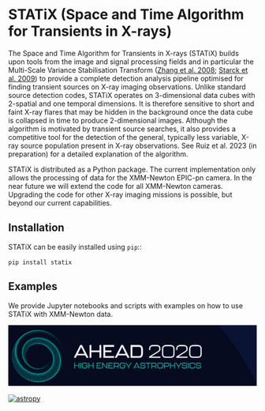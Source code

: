 # STATiX (Space and Time Algorithm for Transients in X-rays)

The Space and Time Algorithm for Transients in X-rays (STATiX) builds upon 
tools from the image and signal processing fields and in particular the 
Multi-Scale Variance Stabilisation Transform 
([Zhang et al. 2008](http://dx.doi.org/10.1109/TIP.2008.924386); 
[Starck et al. 2009](http://dx.doi.org/10.1051/0004-6361/200811388)) 
to provide a complete detection analysis pipeline optimised for finding 
transient sources on X-ray imaging observations. Unlike standard source 
detection codes, STATiX operates on 3-dimensional data cubes with 2-spatial 
and one temporal dimensions. It is therefore sensitive to short and faint 
X-ray flares that may be hidden in the background once the data cube is 
collapsed in time to produce 2-dimensional images. Although the algorithm 
is motivated by transient source searches, it also provides a competitive tool 
for the detection of the general, typically less variable, X-ray source
population present in X-ray observations. See Ruiz et al. 2023 (in preparation)
for a detailed explanation of the algorithm.

STATiX is distributed as a Python package. The current implementation 
only allows the processing of data for the XMM-Newton EPIC-pn camera. In the near
future we will extend the code for all XMM-Newton cameras. Upgrading the code
for other X-ray imaging missions is possible, but beyond our current capabilities.


Installation
------------

STATiX can be easily installed using ``pip``::

    pip install statix


Examples
---------
We provide Jupyter notebooks and scripts with examples on how to use STATiX
with XMM-Newton data.


[![ahead2020](ahead2020_logo.png)](http://ahead.astro.noa.gr/)

[![astropy](https://img.shields.io/badge/powered%20by-AstroPy-orange.svg?style=flat)](http://www.astropy.org/) 
